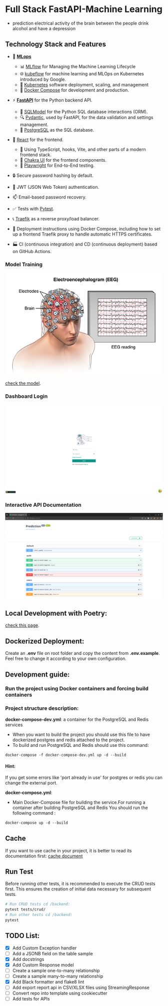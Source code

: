 # Full Stack FastAPI-Machine Learning
- prediction electrical activity of the brain between the people drink alcohol and have a depression


## Technology Stack and Features
- 🤖 [**MLops**](https://cloud.google.com/discover/what-is-mlops?hl=en)
    - 📊 [MLflow](https://mlflow.org) for Managing the Machine Learning Lifecycle
    - 🌐 [kubeflow](https://www.kubeflow.org) for machine learning and MLOps on Kubernetes introduced by Google.
    - 📡 [Kubernetes](https://kubernetes.io) software deployment, scaling, and management
    - 🐋 [Docker Compose](https://www.docker.com) for development and production.
- ⚡ [**FastAPI**](https://fastapi.tiangolo.com) for the Python backend API.
    - 🧰 [SQLModel](https://sqlmodel.tiangolo.com) for the Python SQL database interactions (ORM).
    - 🔍 [Pydantic](https://docs.pydantic.dev), used by FastAPI, for the data validation and settings management.
    - 💾 [PostgreSQL](https://www.postgresql.org) as the SQL database.
- 🚀 [React](https://react.dev) for the frontend.
    - 💃 Using TypeScript, hooks, Vite, and other parts of a modern frontend stack.
    - 🎨 [Chakra UI](https://chakra-ui.com) for the frontend components.
    - 🧪 [Playwright](https://playwright.dev) for End-to-End testing.

- 🔒 Secure password hashing by default.
- 🔑 JWT (JSON Web Token) authentication.
- 📫 Email-based password recovery.
- ✅ Tests with [Pytest](https://pytest.org).
- 📞 [Traefik](https://traefik.io) as a reverse proxy/load balancer.
- 🚢 Deployment instructions using Docker Compose, including how to set up a frontend Traefik proxy to handle automatic HTTPS certificates.
- 🏭 CI (continuous integration) and CD (continuous deployment) based on GitHub Actions.

### Model Training 

![API docs](photo/ML.png)

[check the model](photo/model.png).

### Dashboard Login

![API docs](photo/app_ML.png)


### Interactive API Documentation

![API docs](photo/api.png)


## Local Development with Poetry:

[check this page](backend/app/README.md).

## Dockerized Deployment:

Create an **.env** file on root folder and copy the content from **.env.example**. Feel free to change it according to your own configuration.

## Development guide:

### Run the project using Docker containers and forcing build containers

###  Project structure description:
**docker-compose-dev.yml**: a container for the PostgreSQL and Redis services
- When you want to build the project you should use this file to have dockerized postgres and redis attached to the project.
- To build and run PostgreSQL and Redis should use this command: 
```dockerfile
docker-compose -f docker-compose-dev.yml up -d --build 
```
#### Hint:
If you get some errors like 'port already in use' for postgres or redis you can change the external port.

**docker-compose.yml**:
- Main Docker-Compose file for building the service.For running a container after  building PostgreSQL and Redis 
You should run the following command : 
```dockerfile
docker-compose up -d --build
```

## Cache
If you want to use cache in your project, it is better to read its documentation first:
[cache document](backend/app/cache/cache-doc.md)

## Run Test 
Before running other tests, it is recommended to execute the CRUD tests first. 
This ensures the creation of initial data necessary for subsequent tests.

```bash
# Run CRUD tests cd /backend:
pytest tests/crud/
# Run other tests cd /backend:
pytest
```

## TODO List:
- [x] Add Custom Exception handler
- [ ] Add a JSONB field on the table sample
- [x] Add docstrings
- [x] Add Custom Response model
- [ ] Create a sample one-to-many relationship
- [ ] Create a sample many-to-many relationship
- [x] Add Black formatter and flake8 lint
- [ ] Add export report api in CSV/XLSX files using StreamingResponse
- [ ] Convert repo into template using cookiecutter
- [ ] Add tests for APIs
